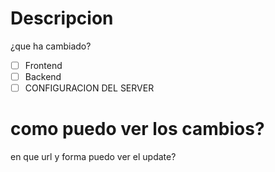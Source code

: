 # Descripcion 
¿que ha cambiado?

- [ ] Frontend
- [ ] Backend
- [ ] CONFIGURACION DEL SERVER

# como puedo ver los cambios?
en que url y forma puedo ver el update?
